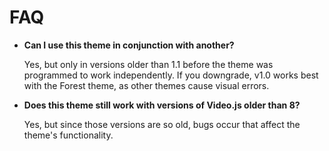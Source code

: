 # FAQ

- **Can I use this theme in conjunction with another?**
  
    Yes, but only in versions older than 1.1 before the theme was programmed to work independently.
    If you downgrade, v1.0 works best with the Forest theme, as other themes cause visual errors.

- **Does this theme still work with versions of Video.js older than 8?**

    Yes, but since those versions are so old, bugs occur that affect the theme's functionality.
